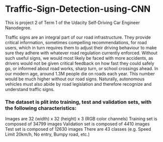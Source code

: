 # Traffic-Sign-Detection-using-CNN

This is project 2 of Term 1 of the Udacity Self-Driving Car Engineer Nanodegree.

Traffic signs are an integral part of our road infrastructure. They provide critical information, sometimes compelling recommendations, for road users, which in turn requires them to adjust their driving behaviour to make sure they adhere with whatever road regulation currently enforced. Without such useful signs, we would most likely be faced with more accidents, as drivers would not be given critical feedback on how fast they could safely go, or informed about road works, sharp turn, or school crossings ahead. In our modern age, around 1.3M people die on roads each year. This number would be much higher without our road signs.
Naturally, autonomous vehicles must also abide by road legislation and therefore recognize and understand traffic signs.

### The dataset is plit into training, test and validation sets, with the following characteristics:
Images are 32 (width) x 32 (height) x 3 (RGB color channels)
Training set is composed of 34799 images
Validation set is composed of 4410 images
Test set is composed of 12630 images
There are 43 classes (e.g. Speed Limit 20km/h, No entry, Bumpy road, etc.)

